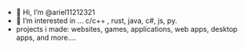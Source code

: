 - 👋 Hi, I’m @ariel11212321
- 👀 I’m interested in ... c/c++ , rust, java, c#, js, py. 
- projects i made: websites, games, applications, web apps, desktop apps, and more....

